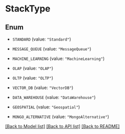 # StackType

## Enum


* `STANDARD` (value: `"Standard"`)

* `MESSAGE_QUEUE` (value: `"MessageQueue"`)

* `MACHINE_LEARNING` (value: `"MachineLearning"`)

* `OLAP` (value: `"OLAP"`)

* `OLTP` (value: `"OLTP"`)

* `VECTOR_DB` (value: `"VectorDB"`)

* `DATA_WAREHOUSE` (value: `"DataWarehouse"`)

* `GEOSPATIAL` (value: `"Geospatial"`)

* `MONGO_ALTERNATIVE` (value: `"MongoAlternative"`)


[[Back to Model list]](../README.md#documentation-for-models) [[Back to API list]](../README.md#documentation-for-api-endpoints) [[Back to README]](../README.md)


